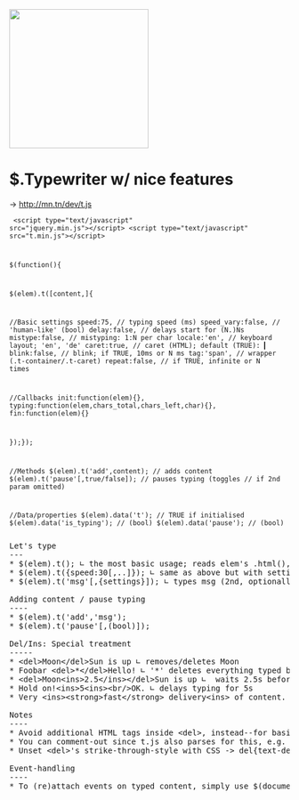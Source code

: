 
<img height="250" width="250" src="http://mn.tn/dev/t.js/t.js.1.png"/>

$.Typewriter w/ nice features
===
&rarr; <a href="http://mn.tn/dev/t.js">http://mn.tn/dev/t.js</a>

<code><pre>
&lt;script type="text/javascript" src="jquery.min.js"&gt;&lt;/script&gt;
&lt;script type="text/javascript" src="t.min.js"&gt;&lt;/script&gt;

$(function(){

$(elem).t([content,]{
 
//Basic settings
speed:75,          // typing speed (ms)
speed_vary:false,  // 'human-like' (bool)
delay:false,       // delays start for (N.)Ns
mistype:false,     // mistyping: 1:N per char
locale:'en',       // keyboard layout; 'en', 'de'
caret:true,        // caret (HTML); default (TRUE): ▎
blink:false,       // blink; if TRUE, 10ms or N ms
tag:'span',        // wrapper (.t-container/.t-caret)
repeat:false,      // if TRUE, infinite or N times
 
//Callbacks
init:function(elem){}, 
typing:function(elem,chars_total,chars_left,char){},
fin:function(elem){}

});});

//Methods
$(elem).t('add',content);         // adds content
$(elem).t('pause'[,true/false]);  // pauses typing (toggles
  				  // if 2nd param omitted)

//Data/properties
$(elem).data('t');                // TRUE if initialised
$(elem).data('is_typing');        // (bool)
$(elem).data('pause');            // (bool)
</pre></code>


<pre>
Let's type
---
* $(elem).t(); ∟ the most basic usage; reads elem's .html(), types
* $(elem).t({speed:30[,..]}); ∟ same as above but with settings
* $(elem).t('msg'[,{settings}]); ∟ types msg (2nd, optionally param: settings)

Adding content / pause typing
----
* $(elem).t('add','msg');
* $(elem).t('pause'[,(bool)]);

Del/Ins: Special treatment
-----
* &lt;del&gt;Moon&lt;/del&gt;Sun is up ∟ removes/deletes Moon
* Foobar &lt;del&gt;*&lt;/del&gt;Hello! ∟ '*' deletes everything typed before; 'clearing'
* &lt;del&gt;Moon&lt;ins&gt;2.5&lt;/ins&gt;&lt;/del&gt;Sun is up ∟  waits 2.5s before removing (having an numeric ins tag inside del)
* Hold on!&lt;ins&gt;5&lt;ins&gt;&lt;br/&gt;OK. ∟ delays typing for 5s
* Very &lt;ins&gt;&lt;strong&gt;fast&lt;/strong&gt; delivery&lt;ins&gt; of content. ∟ non-numeric: inserts content instantly

Notes
----
* Avoid additional HTML tags inside &lt;del&gt;, instead--for basic styling--wrap or set attributes (&lt;del class="red"&gt;text&lt;/del&gt;)
* You can comment-out since t.js also parses for this, e.g. Foo&lt;!--&lt;del&gt;moo&lt;/del&gt;--&gt;bar or, for delaying, set ins{display:none;}
* Unset &lt;del&gt;'s strike-through-style with CSS -> del{text-decoration:none;}

Event-handling
----
* To (re)attach events on typed content, simply use $(document).on(event,elem,function(){[...]});

</pre>
